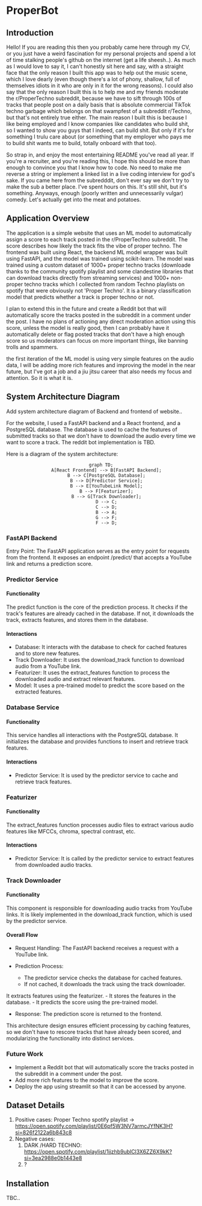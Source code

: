 # ProperBot

## Introduction

Hello! If you are reading this then you probably came here through my CV, or you just have a weird fascination for my personal projects and spend a lot of time stalking people's github on the internet (get a life sheesh..). As much as I would love to say it, I can't honestly sit here and say, with a straight face that the only reason I built this app was to help out the music scene, which I love dearly (even though there's a lot of phony, shallow, full of themselves idiots in it who are only in it for the wrong reasons). I could also say that the only reason I built this is to help me and my friends moderate the r/ProperTechno subreddit, because we have to sift through 100s of tracks that people post on a daily basis that is absolute commercial TikTok techno garbage which belongs on that swampfest of a subreddit r/Techno, but that's not entirely true either. 
The main reason I built this is because I like being employed and I know companies like candidates who build shit, so I wanted to show you guys that I indeed, can build shit. But only if it's for something I trulu care about (or something that my employer who pays me to build shit wants me to build, totally onboard with that too).

So strap in, and enjoy the most entertaining README you've read all year. If you're a recruiter, and you're reading this, I hope this should be more than enough to convince you that I know how to code. No need to make me reverse a string or implement a linked list in a live coding interview for god's sake. If you came here from the subredddit, don't ever say we don't try to make the sub a better place. I've spent hours on this. It's still shit, but it's something. Anyways, enough (poorly written and unnecessarily vulgar) comedy. Let's actually get into the meat and potatoes.

## Application Overview

The application is a simple website that uses an ML model to automatically assign a score to each track posted in the r/ProperTechno subreddit. The score describes how likely the track fits the vibe of proper techno. The frontend was built using React, the backend ML model wrapper was built using FastAPI, and the model was trained using scikit-learn. The model was trained using a custom dataset of 1000+ proper techno tracks (downloade thanks to the community spotify playlist and some clandestine libraries that can download tracks directly from streaming services) and 1000+ non-proper techno tracks which I collected from random Techno playlists on spotify that were obviously not 'Proper Techno'. It is a binary classification model that predicts whether a track is proper techno or not.

I plan to extend this in the future and create a Reddit bot that will automatically score the tracks posted in the subreddit in a comment under the post. I have no plans of actioning any direct moderation action using this score, unless the model is really good, then I can probably have it automatically delete or flag posted tracks that don't have a high enough score so us moderators can focus on more important things, like banning trolls and spammers. 

the first iteration of the ML model is using very simple features on the audio data, I will be adding more rich features and improving the model in the near future, but I've got a job and a jiu jitsu career that also needs my focus and attention. So it is what it is. 

## System Architecture Diagram
Add system architecture diagram of Backend and frontend of website..

For the website, I used a FastAPI backend and a React frontend, and a PostgreSQL database. The database is used to cache the features of submitted tracks so that we don't have to download the audio every time we want to score a track. The reddit bot implementation is TBD.

Here is a diagram of the system architecture:

<div align="center">

```mermaid
graph TD;
    A[React Frontend] --> B[FastAPI Backend];
    B --> C[PostgreSQL Database];
    B --> D[Predictor Service];
    B --> E[YouTubeLink Model];
    B --> F[Featurizer];
    B --> G[Track Downloader];
    D --> C;
    C --> D;
    B --> A;
    G --> F;
    F --> D;
```

</div>

### FastAPI Backend
Entry Point: The FastAPI application serves as the entry point for requests from the frontend. It exposes an endpoint /predict/ that accepts a YouTube link and returns a prediction score.

### Predictor Service

#### Functionality
The predict function is the core of the prediction process. It checks if the track's features are already cached in the database. If not, it downloads the track, extracts features, and stores them in the database.

#### Interactions
- Database: It interacts with the database to check for cached features and to store new features.
- Track Downloader: It uses the download_track function to download audio from a YouTube link.
- Featurizer: It uses the extract_features function to process the downloaded audio and extract relevant features.
- Model: It uses a pre-trained model to predict the score based on the extracted features.

### Database Service

#### Functionality
This service handles all interactions with the PostgreSQL database. It initializes the database and provides functions to insert and retrieve track features.

#### Interactions
- Predictor Service: It is used by the predictor service to cache and retrieve track features.


### Featurizer

#### Functionality
The extract_features function processes audio files to extract various audio features like MFCCs, chroma, spectral contrast, etc.

#### Interactions
- Predictor Service: It is called by the predictor service to extract features from downloaded audio tracks.


### Track Downloader
#### Functionality
This component is responsible for downloading audio tracks from YouTube links. It is likely implemented in the download_track function, which is used by the predictor service.


#### Overall Flow
- Request Handling: The FastAPI backend receives a request with a YouTube link.

- Prediction Process:
    - The predictor service checks the database for cached features.
    - If not cached, it downloads the track using the track downloader.

It extracts features using the featurizer.
    - It stores the features in the database.
    - It predicts the score using the pre-trained model.

- Response: The prediction score is returned to the frontend.

This architecture design ensures efficient processing by caching features, so we don't have to rescore tracks that have already been scored, and modularizing the functionality into distinct services.

### Future Work
- Implement a Reddit bot that will automatically score the tracks posted in the subreddit in a comment under the post.
- Add more rich features to the model to improve the score.
- Deploy the app using streamlit so that it can be accessed by anyone.


## Dataset Details

1. Positive cases: Proper Techno spotify playlist -> https://open.spotify.com/playlist/0E6pf5W3NV7armcJYfNK3H?si=826f2122a6b843c8
2. Negative cases: 
    1. DARK /HARD TECHNO: https://open.spotify.com/playlist/1jjzhb9ublCl3X6ZZ6X9kK?si=3ea2988e0b1443e8
    2. ?

## Installation
TBC..